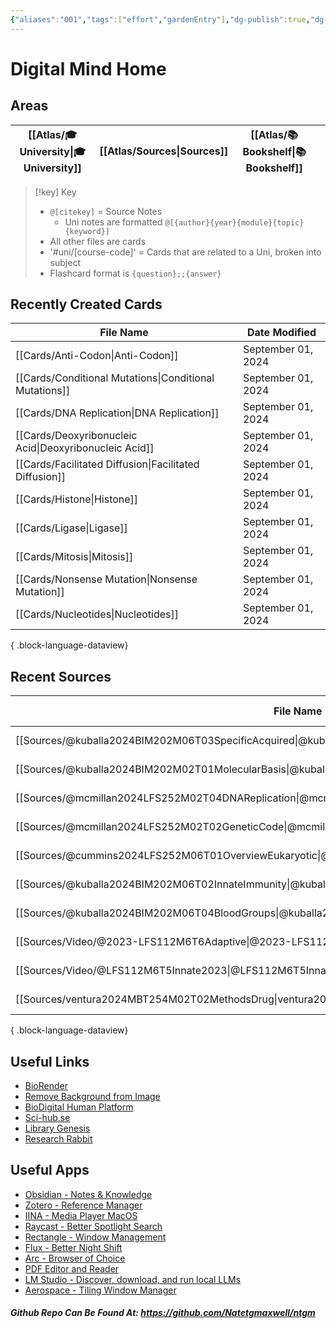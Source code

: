 ```yaml
---
{"aliases":"001","tags":["effort","gardenEntry"],"dg-publish":true,"dg-home":true,"permalink":"/spaces/ntm-digital-mind-site/digital-mind-home/","dgPassFrontmatter":true}
---
```


# Digital Mind Home

## Areas

| [[Atlas/🎓 University\|🎓 University]] | [[Atlas/Sources\|Sources]] | [[Atlas/📚 Bookshelf\|📚 Bookshelf]] |     |
| ----------------- | ----------- | ---------------- | --- |

> [!key] Key
> - `@[citekey]` = Source Notes
> 	- Uni notes are formatted `@[{author}{year}{module}{topic}{keyword}]`
> - All other files are cards
> - '#uni/[course-code]' = Cards that are related to a Uni, broken into subject
> - Flashcard format is `{question};;{answer}`

## Recently Created Cards

| File Name                                                 | Date Modified      |
| --------------------------------------------------------- | ------------------ |
| [[Cards/Anti-Codon\|Anti-Codon]]                       | September 01, 2024 |
| [[Cards/Conditional Mutations\|Conditional Mutations]] | September 01, 2024 |
| [[Cards/DNA Replication\|DNA Replication]]             | September 01, 2024 |
| [[Cards/Deoxyribonucleic Acid\|Deoxyribonucleic Acid]] | September 01, 2024 |
| [[Cards/Facilitated Diffusion\|Facilitated Diffusion]] | September 01, 2024 |
| [[Cards/Histone\|Histone]]                             | September 01, 2024 |
| [[Cards/Ligase\|Ligase]]                               | September 01, 2024 |
| [[Cards/Mitosis\|Mitosis]]                             | September 01, 2024 |
| [[Cards/Nonsense Mutation\|Nonsense Mutation]]         | September 01, 2024 |
| [[Cards/Nucleotides\|Nucleotides]]                     | September 01, 2024 |

{ .block-language-dataview}

## Recent Sources

| File Name                                                                                             | Date Modified      | Type  |
| ----------------------------------------------------------------------------------------------------- | ------------------ | ----- |
| [[Sources/@kuballa2024BIM202M06T03SpecificAcquired\|@kuballa2024BIM202M06T03SpecificAcquired]]     | September 01, 2024 | Video |
| [[Sources/@kuballa2024BIM202M02T01MolecularBasis\|@kuballa2024BIM202M02T01MolecularBasis]]         | September 01, 2024 | Video |
| [[Sources/@mcmillan2024LFS252M02T04DNAReplication\|@mcmillan2024LFS252M02T04DNAReplication]]       | September 01, 2024 | Video |
| [[Sources/@mcmillan2024LFS252M02T02GeneticCode\|@mcmillan2024LFS252M02T02GeneticCode]]             | September 01, 2024 | Video |
| [[Sources/@cummins2024LFS252M06T01OverviewEukaryotic\|@cummins2024LFS252M06T01OverviewEukaryotic]] | September 01, 2024 | Video |
| [[Sources/@kuballa2024BIM202M06T02InnateImmunity\|@kuballa2024BIM202M06T02InnateImmunity]]         | August 29, 2024    | Video |
| [[Sources/@kuballa2024BIM202M06T04BloodGroups\|@kuballa2024BIM202M06T04BloodGroups]]               | August 29, 2024    | Video |
| [[Sources/Video/@2023-LFS112M6T6Adaptive\|@2023-LFS112M6T6Adaptive]]                               | August 27, 2024    | \-    |
| [[Sources/Video/@LFS112M6T5Innate2023\|@LFS112M6T5Innate2023]]                                     | August 27, 2024    | Video |
| [[Sources/ventura2024MBT254M02T02MethodsDrug\|ventura2024MBT254M02T02MethodsDrug]]                 | August 25, 2024    | Video |

{ .block-language-dataview}

## Useful Links

- [BioRender](https://app.biorender.com/)
- [Remove Background from Image](https://www.remove.bg/)
- [BioDigital Human Platform](https://human.biodigital.com/explore)
- [Sci-hub.se](https://sci-hub.se/)
- [Library Genesis](https://libgen.rs/)
- [Research Rabbit](https://researchrabbitapp.com/home)

## Useful Apps

- [Obsidian - Notes & Knowledge](https://obsidian.md/)
- [Zotero - Reference Manager](https://www.zotero.org/)
- [IINA - Media Player MacOS](https://iina.io/)
- [Raycast - Better Spotlight Search](https://www.raycast.com/)
- [Rectangle - Window Management](https://rectangleapp.com/)
- [Flux - Better Night Shift](https://justgetflux.com/)
- [Arc - Browser of Choice](https://arc.net/)
- [PDF Editor and Reader](https://pdfexpert.com/)
- [LM Studio - Discover, download, and run local LLMs](https://lmstudio.ai/)
- [Aerospace - Tiling Window Manager](https://github.com/nikitabobko/AeroSpace)

##### Github Repo Can Be Found At: https://github.com/Natetgmaxwell/ntgm